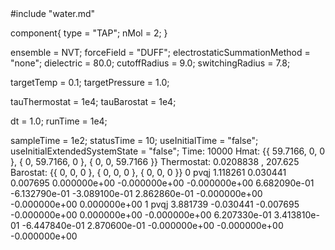 <OpenMD version=1>
  <MetaData>
#include "water.md"


component{
  type = "TAP";
  nMol = 2;
}



ensemble = NVT;
forceField = "DUFF";
electrostaticSummationMethod = "none";
dielectric = 80.0;
cutoffRadius = 9.0;
switchingRadius = 7.8;



targetTemp = 0.1;
targetPressure = 1.0;

tauThermostat = 1e4;
tauBarostat = 1e4;

dt = 1.0;
runTime = 1e4;

sampleTime = 1e2;
statusTime = 10;
useInitialTime = "false";
useInitialExtendedSystemState = "false";
  </MetaData>
  <Snapshot>
    <FrameData>
        Time: 10000
        Hmat: {{ 59.7166, 0, 0 }, { 0, 59.7166, 0 }, { 0, 0, 59.7166 }}
  Thermostat: 0.0208838 , 207.625
    Barostat: {{ 0, 0, 0 }, { 0, 0, 0 }, { 0, 0, 0 }}
    </FrameData>
    <StuntDoubles>
         0    pvqj           1.118261           0.030441           0.007695  0.000000e+00 -0.000000e+00 -0.000000e+00  6.682090e-01 -6.132790e-01 -3.089100e-01  2.862860e-01 -0.000000e+00 -0.000000e+00  0.000000e+00
         1    pvqj           3.881739          -0.030441          -0.007695 -0.000000e+00  0.000000e+00 -0.000000e+00  6.207330e-01  3.413810e-01 -6.447840e-01  2.870600e-01 -0.000000e+00 -0.000000e+00 -0.000000e+00
    </StuntDoubles>
  </Snapshot>
</OpenMD>
